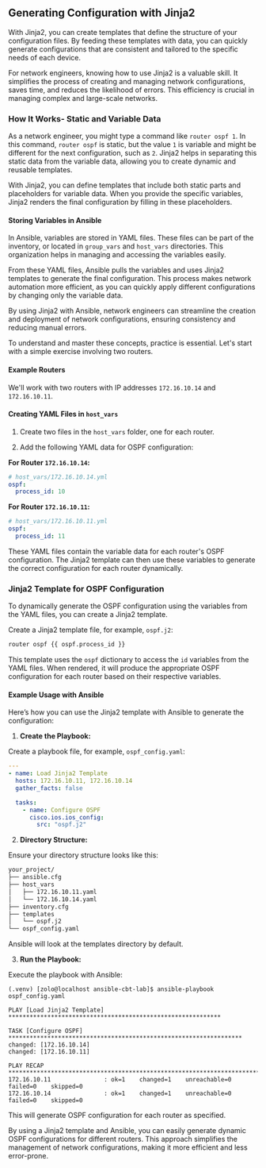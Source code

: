 ## Generating Configuration with Jinja2

With Jinja2, you can create templates that define the structure of your configuration files. By feeding these templates with data, you can quickly generate configurations that are consistent and tailored to the specific needs of each device.

For network engineers, knowing how to use Jinja2 is a valuable skill. It simplifies the process of creating and managing network configurations, saves time, and reduces the likelihood of errors. This efficiency is crucial in managing complex and large-scale networks.

### How It Works- Static and Variable Data

As a network engineer, you might type a command like `router ospf 1`. In this command, `router ospf` is static, but the value `1` is variable and might be different for the next configuration, such as `2`. Jinja2 helps in separating this static data from the variable data, allowing you to create dynamic and reusable templates.

With Jinja2, you can define templates that include both static parts and placeholders for variable data. When you provide the specific variables, Jinja2 renders the final configuration by filling in these placeholders.

#### Storing Variables in Ansible

In Ansible, variables are stored in YAML files. These files can be part of the inventory, or located in `group_vars` and `host_vars` directories. This organization helps in managing and accessing the variables easily.

From these YAML files, Ansible pulls the variables and uses Jinja2 templates to generate the final configuration. This process makes network automation more efficient, as you can quickly apply different configurations by changing only the variable data.

By using Jinja2 with Ansible, network engineers can streamline the creation and deployment of network configurations, ensuring consistency and reducing manual errors.

To understand and master these concepts, practice is essential. Let's start with a simple exercise involving two routers.

#### Example Routers

We'll work with two routers with IP addresses `172.16.10.14` and `172.16.10.11`.

#### Creating YAML Files in `host_vars`

1. Create two files in the `host_vars` folder, one for each router.

2. Add the following YAML data for OSPF configuration:

**For Router `172.16.10.14`:**

```yaml
# host_vars/172.16.10.14.yml
ospf:
  process_id: 10
```

**For Router `172.16.10.11`:**

```yaml
# host_vars/172.16.10.11.yml
ospf:
  process_id: 11
```

These YAML files contain the variable data for each router's OSPF configuration. The Jinja2 template can then use these variables to generate the correct configuration for each router dynamically.

### Jinja2 Template for OSPF Configuration

To dynamically generate the OSPF configuration using the variables from the YAML files, you can create a Jinja2 template.

Create a Jinja2 template file, for example, `ospf.j2`:

```py
router ospf {{ ospf.process_id }}
```

This template uses the `ospf` dictionary to access the `id` variables from the YAML files. When rendered, it will produce the appropriate OSPF configuration for each router based on their respective variables.

#### Example Usage with Ansible

Here’s how you can use the Jinja2 template with Ansible to generate the configuration:

1. **Create the Playbook:**

Create a playbook file, for example, `ospf_config.yaml`:

```yaml
---
- name: Load Jinja2 Template
  hosts: 172.16.10.11, 172.16.10.14
  gather_facts: false

  tasks:
    - name: Configure OSPF
      cisco.ios.ios_config:
        src: "ospf.j2"
```

2. **Directory Structure:**

Ensure your directory structure looks like this:

```sh
your_project/
├── ansible.cfg
├── host_vars
│   ├── 172.16.10.11.yaml
│   └── 172.16.10.14.yaml
├── inventory.cfg
├── templates
│   └── ospf.j2
└── ospf_config.yaml
```

Ansible will look at the templates directory by default.

3. **Run the Playbook:**

Execute the playbook with Ansible:

```
(.venv) [zolo@localhost ansible-cbt-lab]$ ansible-playbook ospf_config.yaml 

PLAY [Load Jinja2 Template] ************************************************************

TASK [Configure OSPF] ******************************************************************
changed: [172.16.10.14]
changed: [172.16.10.11]

PLAY RECAP *****************************************************************************
172.16.10.11               : ok=1    changed=1    unreachable=0    failed=0    skipped=0
172.16.10.14               : ok=1    changed=1    unreachable=0    failed=0    skipped=0
```

This will generate OSPF configuration for each router as specified.

By using a Jinja2 template and Ansible, you can easily generate dynamic OSPF configurations for different routers. This approach simplifies the management of network configurations, making it more efficient and less error-prone.
